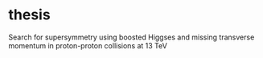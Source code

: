 # thesis
Search for supersymmetry using boosted Higgses and missing transverse momentum in proton-proton collisions at 13 TeV
